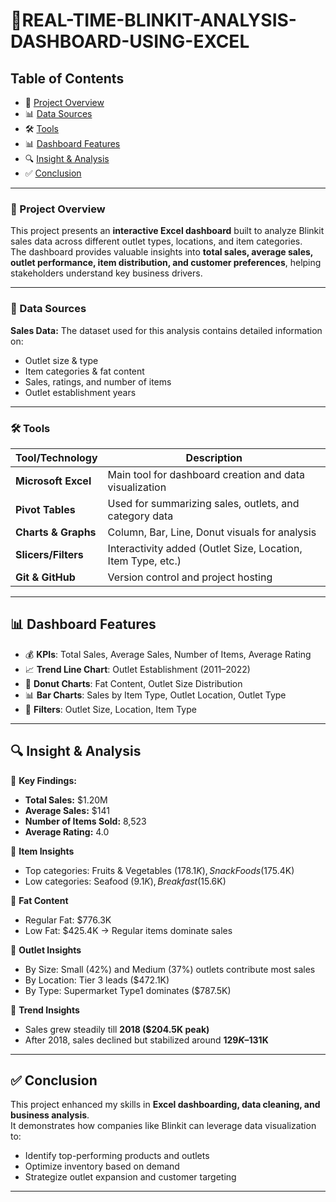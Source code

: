 # 🛒REAL-TIME-BLINKIT-ANALYSIS-DASHBOARD-USING-EXCEL


## Table of Contents  
- 📌 [Project Overview](#project-overview)  
- 📊 [Data Sources](#data-sources)  
- 🛠️ [Tools](#tools)  
- 📊 [Dashboard Features](#dashboard-features)  
- 🔍 [Insight & Analysis](#insight--analysis)  
- ✅ [Conclusion](#conclusion)  

---

### 📌 Project Overview  
This project presents an **interactive Excel dashboard** built to analyze Blinkit sales data across different outlet types, locations, and item categories.  
The dashboard provides valuable insights into **total sales, average sales, outlet performance, item distribution, and customer preferences**, helping stakeholders understand key business drivers.  

---

### 📂 Data Sources  
**Sales Data:** The dataset used for this analysis contains detailed information on:  
- Outlet size & type  
- Item categories & fat content  
- Sales, ratings, and number of items  
- Outlet establishment years  

---

### 🛠 Tools  

| Tool/Technology     | Description                                                   |  
|---------------------|---------------------------------------------------------------|  
| **Microsoft Excel** | Main tool for dashboard creation and data visualization       |  
| **Pivot Tables**    | Used for summarizing sales, outlets, and category data        |  
| **Charts & Graphs** | Column, Bar, Line, Donut visuals for analysis                 |  
| **Slicers/Filters** | Interactivity added (Outlet Size, Location, Item Type, etc.)  |  
| **Git & GitHub**    | Version control and project hosting                           |  

---

## 📊 Dashboard Features  
- 💰 **KPIs**: Total Sales, Average Sales, Number of Items, Average Rating  
- 📈 **Trend Line Chart**: Outlet Establishment (2011–2022)  
- 🍩 **Donut Charts**: Fat Content, Outlet Size Distribution  
- 📊 **Bar Charts**: Sales by Item Type, Outlet Location, Outlet Type  
- 🧩 **Filters**: Outlet Size, Location, Item Type  

---

## 🔍 Insight & Analysis  

📌 **Key Findings:**  
- **Total Sales:** $1.20M  
- **Average Sales:** $141  
- **Number of Items Sold:** 8,523  
- **Average Rating:** 4.0  

📍 **Item Insights**  
- Top categories: Fruits & Vegetables ($178.1K), Snack Foods ($175.4K)  
- Low categories: Seafood ($9.1K), Breakfast ($15.6K)  

🥛 **Fat Content**  
- Regular Fat: $776.3K  
- Low Fat: $425.4K → Regular items dominate sales  

🏬 **Outlet Insights**  
- By Size: Small (42%) and Medium (37%) outlets contribute most sales  
- By Location: Tier 3 leads ($472.1K)  
- By Type: Supermarket Type1 dominates ($787.5K)  

📅 **Trend Insights**  
- Sales grew steadily till **2018 ($204.5K peak)**  
- After 2018, sales declined but stabilized around **$129K–$131K**  

---

## ✅ Conclusion  
This project enhanced my skills in **Excel dashboarding, data cleaning, and business analysis**.  
It demonstrates how companies like Blinkit can leverage data visualization to:  
- Identify top-performing products and outlets  
- Optimize inventory based on demand  
- Strategize outlet expansion and customer targeting  

---


